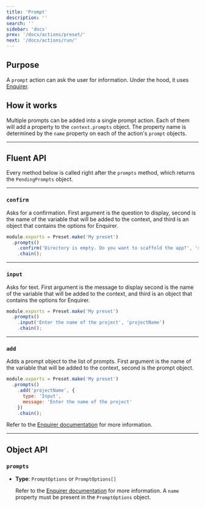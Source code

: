 ```yaml
---
title: 'Prompt'
description: ''
search: ''
sidebar: 'docs'
prev: '/docs/actions/preset/'
next: '/docs/actions/run/'
---
```


## Purpose

A `prompt` action can ask the user for information. Under the hood, it uses [Enquirer](https://github.com/enquirer/enquirer/).

## How it works

Multiple prompts can be added into a single prompt action. Each of them will add a property to the `context.prompts` object. The property name is determined by the `name` property on each of the action's `prompt` objects.

---

## Fluent API

Every method below is called right after the `prompts` method, which returns the `PendingPrompts` object.

---

### `confirm`

Asks for a confirmation. First argument is the question to display, second is the name of the variable that will be added to the context, and third is an object that contains the options for Enquirer.

<!-- prettier-ignore -->
```js
module.exports = Preset.make('My preset')
  .prompts()
    .confirm('Directory is empty. Do you want to scaffold the app?', 'scaffold')
    .chain();
```

---

### `input`

Asks for text. First argument is the message to display second is the name of the variable that will be added to the context, and third is an object that contains the options for Enquirer.

<!-- prettier-ignore -->
```js
module.exports = Preset.make('My preset')
  .prompts()
    .input('Enter the name of the project', 'projectName')
    .chain();
```

---

### `add`

Adds a prompt object to the list of prompts. First argument is the name of the variable that will be added to the context, second is the prompt object.

<!-- prettier-ignore -->
```js
module.exports = Preset.make('My preset')
  .prompts()
    .add('projectName', {
      type: 'Input',
      message: 'Enter the name of the project'
    })
    .chain();
```

Refer to the [Enquirer documentation](https://github.com/enquirer/enquirer) for more information.

---

## Object API

### `prompts`

- **Type**: `PromptOptions` or `PromptOptions[]`

  Refer to the [Enquirer documentation](https://github.com/enquirer/enquirer) for more information.
  A `name` property must be present in the `PromptOptions` object.
